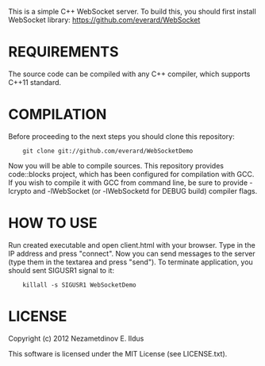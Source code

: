 This is a simple C++ WebSocket server. To build this, you should first install WebSocket library: https://github.com/everard/WebSocket

REQUIREMENTS
============
The source code can be compiled with any C++ compiler, which supports C++11 standard.

COMPILATION
===========
Before proceeding to the next steps you should clone this repository:

        git clone git://github.com/everard/WebSocketDemo

Now you will be able to compile sources. This repository provides code::blocks project, which has been configured for compilation with GCC.
If you wish to compile it with GCC from command line, be sure to provide -lcrypto and -lWebSocket (or -lWebSocketd for DEBUG build) compiler flags.

HOW TO USE
==========
Run created executable and open client.html with your browser. Type in the IP address and press "connect". Now you can send messages to the server (type them in the textarea and press "send").
To terminate application, you should sent SIGUSR1 signal to it:

        killall -s SIGUSR1 WebSocketDemo

LICENSE
=======
Copyright (c) 2012 Nezametdinov E. Ildus

This software is licensed under the MIT License (see LICENSE.txt).
